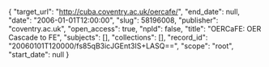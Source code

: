 {
  "target_url": "http://cuba.coventry.ac.uk/oercafe/", 
  "end_date": null, 
  "date": "2006-01-01T12:00:00", 
  "slug": 58196008, 
  "publisher": "coventry.ac.uk", 
  "open_access": true, 
  "npld": false, 
  "title": "OERCaFE: OER Cascade to FE", 
  "subjects": [], 
  "collections": [], 
  "record_id": "20060101T120000/fs85qB3icJGEnt3IS+LASQ==", 
  "scope": "root", 
  "start_date": null
}

